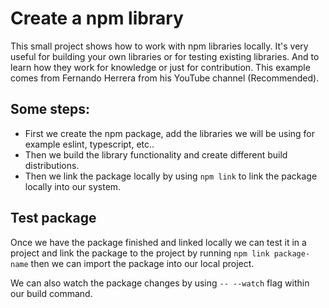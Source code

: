 # Create a npm library

This small project shows how to work with npm libraries locally. It's very useful for building your own libraries or for testing existing libraries.
And to learn how they work for knowledge or just for contribution. This example comes from Fernando Herrera from his YouTube channel (Recommended).

## Some steps:

- First we create the npm package, add the libraries we will be using for example eslint, typescript, etc..
- Then we build the library functionality and create different build distributions.
- Then we link the package locally by using `npm link` to link the package locally into our system.

## Test package

Once we have the package finished and linked locally we can test it in a project and link the package to the project
by running `npm link package-name` then we can import the package into our local project.

We can also watch the package changes by using `-- --watch` flag within our build command.
